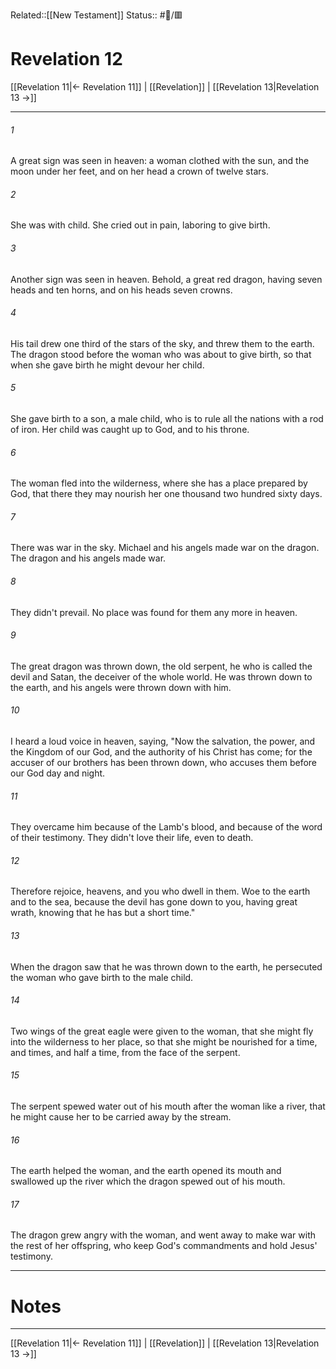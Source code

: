 Related::[[New Testament]]
Status:: #📖/🟥
# Revelation 12

[[Revelation 11|← Revelation 11]] | [[Revelation]] | [[Revelation 13|Revelation 13 →]]
***



###### 1 
A great sign was seen in heaven: a woman clothed with the sun, and the moon under her feet, and on her head a crown of twelve stars. 

###### 2 
She was with child. She cried out in pain, laboring to give birth. 

###### 3 
Another sign was seen in heaven. Behold, a great red dragon, having seven heads and ten horns, and on his heads seven crowns. 

###### 4 
His tail drew one third of the stars of the sky, and threw them to the earth. The dragon stood before the woman who was about to give birth, so that when she gave birth he might devour her child. 

###### 5 
She gave birth to a son, a male child, who is to rule all the nations with a rod of iron. Her child was caught up to God, and to his throne. 

###### 6 
The woman fled into the wilderness, where she has a place prepared by God, that there they may nourish her one thousand two hundred sixty days. 

###### 7 
There was war in the sky. Michael and his angels made war on the dragon. The dragon and his angels made war. 

###### 8 
They didn't prevail. No place was found for them any more in heaven. 

###### 9 
The great dragon was thrown down, the old serpent, he who is called the devil and Satan, the deceiver of the whole world. He was thrown down to the earth, and his angels were thrown down with him. 

###### 10 
I heard a loud voice in heaven, saying, "Now the salvation, the power, and the Kingdom of our God, and the authority of his Christ has come; for the accuser of our brothers has been thrown down, who accuses them before our God day and night. 

###### 11 
They overcame him because of the Lamb's blood, and because of the word of their testimony. They didn't love their life, even to death. 

###### 12 
Therefore rejoice, heavens, and you who dwell in them. Woe to the earth and to the sea, because the devil has gone down to you, having great wrath, knowing that he has but a short time." 

###### 13 
When the dragon saw that he was thrown down to the earth, he persecuted the woman who gave birth to the male child. 

###### 14 
Two wings of the great eagle were given to the woman, that she might fly into the wilderness to her place, so that she might be nourished for a time, and times, and half a time, from the face of the serpent. 

###### 15 
The serpent spewed water out of his mouth after the woman like a river, that he might cause her to be carried away by the stream. 

###### 16 
The earth helped the woman, and the earth opened its mouth and swallowed up the river which the dragon spewed out of his mouth. 

###### 17 
The dragon grew angry with the woman, and went away to make war with the rest of her offspring, who keep God's commandments and hold Jesus' testimony.

---
# Notes


***
[[Revelation 11|← Revelation 11]] | [[Revelation]] | [[Revelation 13|Revelation 13 →]]
